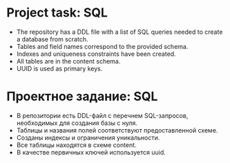 # Project task: SQL

- The repository has a DDL file with a list of SQL queries needed to create a database from scratch.
- Tables and field names correspond to the provided schema.
- Indexes and uniqueness constraints have been created.
- All tables are in the content schema.
- UUID is used as primary keys.

# Проектное задание: SQL

- В репозитории есть DDL-файл с перечнем SQL-запросов, необходимых для создания базы с нуля.
- Таблицы и названия полей соответствуют предоставленной схеме.
- Созданы индексы и ограничения уникальности.
- Все таблицы находятся в схеме content.
- В качестве первичных ключей используется uuid.
